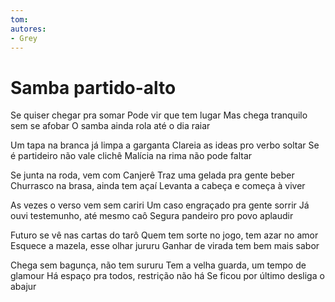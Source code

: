 ```yaml
---
tom: 
autores:
- Grey
---
```


# Samba partido-alto

Se quiser chegar pra somar
Pode vir que tem lugar
Mas chega tranquilo sem se afobar
O samba ainda rola até o dia raiar

Um tapa na branca já limpa a garganta
Clareia as ideas pro verbo soltar
Se é partideiro não vale clichê
Malícia na rima não pode faltar

Se junta na roda, vem com Canjerê
Traz uma gelada pra gente beber
Churrasco na brasa, ainda tem açaí
Levanta a cabeça e começa à viver

As vezes o verso vem sem cariri
Um caso engraçado pra gente sorrir
Já ouvi testemunho, até mesmo caô
Segura pandeiro pro povo aplaudir

Futuro se vê nas cartas do tarô
Quem tem sorte no jogo, tem azar no amor
Esquece a mazela, esse olhar jururu
Ganhar de virada tem bem mais sabor

Chega sem bagunça, não tem sururu
Tem a velha guarda, um tempo de glamour
Há espaço pra todos, restrição não há
Se ficou por último desliga o abajur
